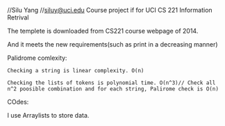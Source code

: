 //Silu Yang
//siluy@uci.edu
Course project if for UCI CS 221
Information Retrival

The templete is downloaded from CS221 course webpage of 2014.

And it meets the new requirements(such as print in a decreasing manner)

Palidrome comlexity:

    Checking a string is linear complexity. O(n)

    Checking the lists of tokens is polynomial time. O(n^3)// Check all n^2 poosible combination and for each string, Palirome check is O(n)

COdes:

I use Arraylists to store data.




